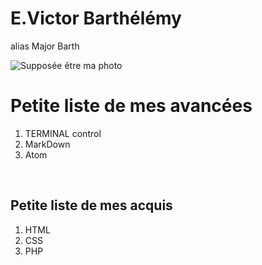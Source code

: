 # E.Victor Barthélémy
alias Major Barth

<!-- Header starts -->
<div id="header" class="section">

![Supposée être ma photo](http://pngimg.com/uploads/cherry/cherry_PNG626.png)

</div>
<!--Header ends-->
<div class="section">
<h1> Petite liste de mes avancées </h1>
<ol>
<li>TERMINAL control</li>
<li>MarkDown</li>
<li>Atom</li>
</ol>
<br/>
<h2> Petite liste de mes acquis </h2>
<ol>
<li>HTML</li>
<li>CSS</li>
<li>PHP</li>
</div>
</body>
</html>
